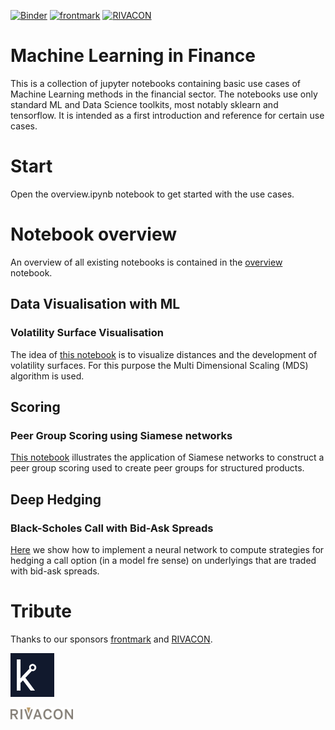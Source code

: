 [![Binder](https://mybinder.org/badge_logo.svg)](https://mybinder.org/v2/gh/pailabteam/ml_finance/master)
[![frontmark](https://img.shields.io/badge/powered%20by-frontmark-lightgrey.svg)](https://www.frontmark.de/)
[![RIVACON](https://img.shields.io/badge/powered%20by-RIVACON-lightgrey.svg)](https://www.rivacon.com/en/)

# Machine Learning in Finance

This is a collection of jupyter notebooks containing basic use cases of Machine Learning methods in the financial sector. The notebooks use only standard ML and Data Science toolkits, most notably sklearn and tensorflow. It is intended as a first introduction and reference for certain use cases.

# Start
Open the overview.ipynb notebook to get started with the use cases.

# Notebook overview
An overview of all existing notebooks is contained in the [overview](overview.ipynb) notebook.

## Data Visualisation with ML

### Volatility Surface Visualisation

The idea of [this notebook](Volatilities_MDS.ipynb) is to visualize distances and the development of volatility surfaces. For this purpose the Multi Dimensional Scaling (MDS) algorithm is used.

## Scoring

### Peer Group Scoring using Siamese networks

[This notebook](peer_scoring_siamese/siamese.ipynb) illustrates the application of Siamese networks to construct a peer group scoring used to create peer groups for structured products. 


## Deep Hedging

### Black-Scholes Call with Bid-Ask Spreads
[Here](deep_hedging/deep_hedging.ipynb) we show how to implement a neural network to compute strategies for hedging a call option (in a model fre sense) on underlyings that are traded with bid-ask spreads.

# Tribute

Thanks to our sponsors [frontmark](https://www.frontmark.de/) and [RIVACON](https://www.rivacon.com/).

[<img src="images/favicon_2.png" width='70px'>](https://www.frontmark.de/)

[<img src="images/logo.png" width='100px'>](https://www.rivacon.com/)
